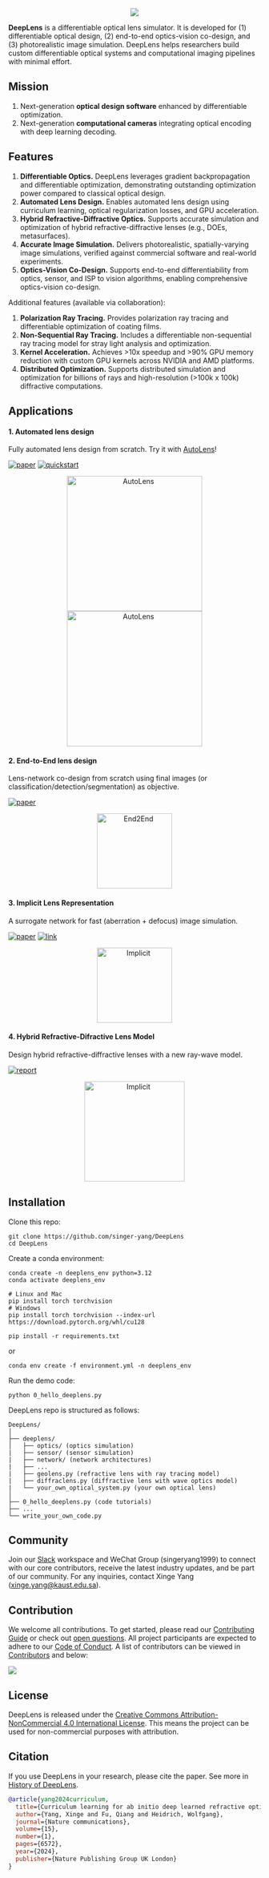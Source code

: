 <div style="text-align:center;">
    <img src="assets/logo.png"/>
</div>

**DeepLens** is a differentiable optical lens simulator. It is developed for (1) differentiable optical design, (2) end-to-end optics-vision co-design, and (3) photorealistic image simulation. DeepLens helps researchers build custom differentiable optical systems and computational imaging pipelines with minimal effort.

## Mission

1. Next-generation **optical design software** enhanced by differentiable optimization.
2. Next-generation **computational cameras** integrating optical encoding with deep learning decoding.

## Features

1. **Differentiable Optics.** DeepLens leverages gradient backpropagation and differentiable optimization, demonstrating outstanding optimization power compared to classical optical design.
2. **Automated Lens Design.** Enables automated lens design using curriculum learning, optical regularization losses, and GPU acceleration.
3. **Hybrid Refractive-Diffractive Optics.** Supports accurate simulation and optimization of hybrid refractive-diffractive lenses (e.g., DOEs, metasurfaces).
4. **Accurate Image Simulation.** Delivers photorealistic, spatially-varying image simulations, verified against commercial software and real-world experiments.
5. **Optics-Vision Co-Design.** Supports end-to-end differentiability from optics, sensor, and ISP to vision algorithms, enabling comprehensive optics-vision co-design.

Additional features (available via collaboration):

1. **Polarization Ray Tracing.** Provides polarization ray tracing and differentiable optimization of coating films.
2. **Non-Sequential Ray Tracing.** Includes a differentiable non-sequential ray tracing model for stray light analysis and optimization.
3. **Kernel Acceleration.** Achieves >10x speedup and >90% GPU memory reduction with custom GPU kernels across NVIDIA and AMD platforms.
4. **Distributed Optimization.** Supports distributed simulation and optimization for billions of rays and high-resolution (>100k x 100k) diffractive computations.

## Applications

#### 1. Automated lens design

Fully automated lens design from scratch. Try it with [AutoLens](https://github.com/vccimaging/AutoLens)!

[![paper](https://img.shields.io/badge/NatComm-2024-orange)](https://www.nature.com/articles/s41467-024-50835-7) [![quickstart](https://img.shields.io/badge/Project-green)](https://github.com/vccimaging/AutoLens)

<div align="center">
    <img src="assets/autolens1.gif" alt="AutoLens" height="270px"/>
    <img src="assets/autolens2.gif" alt="AutoLens" height="270px"/>
</div>

#### 2. End-to-End lens design

Lens-network co-design from scratch using final images (or classification/detection/segmentation) as objective.

[![paper](https://img.shields.io/badge/NatComm-2024-orange)](https://www.nature.com/articles/s41467-024-50835-7)

<div align="center">
    <img src="assets/end2end.gif" alt="End2End" height="150px"/>
</div>

#### 3. Implicit Lens Representation

A surrogate network for fast (aberration + defocus) image simulation.

[![paper](https://img.shields.io/badge/TPAMI-2023-orange)](https://ieeexplore.ieee.org/document/10209238) [![link](https://img.shields.io/badge/Project-green)](https://github.com/vccimaging/Aberration-Aware-Depth-from-Focus)

<div align="center">
    <img src="assets/implicit_net.png" alt="Implicit" height="150px"/>
</div>

#### 4. Hybrid Refractive-Difractive Lens Model

Design hybrid refractive-diffractive lenses with a new ray-wave model.

[![report](https://img.shields.io/badge/SiggraphAsia-2024-orange)](https://arxiv.org/abs/2406.00834)

<div align="center">
    <img src="assets/hybridlens.png" alt="Implicit" height="200px"/>
</div>

## Installation

Clone this repo:

```
git clone https://github.com/singer-yang/DeepLens
cd DeepLens
```

Create a conda environment:
```
conda create -n deeplens_env python=3.12
conda activate deeplens_env

# Linux and Mac
pip install torch torchvision
# Windows
pip install torch torchvision --index-url https://download.pytorch.org/whl/cu128

pip install -r requirements.txt
```
or
```
conda env create -f environment.yml -n deeplens_env
```

Run the demo code:
```
python 0_hello_deeplens.py
```

DeepLens repo is structured as follows:

```
DeepLens/
│
├── deeplens/
│   ├── optics/ (optics simulation)
|   ├── sensor/ (sensor simulation)
|   ├── network/ (network architectures)
|   ├── ...
|   ├── geolens.py (refractive lens with ray tracing model)
|   ├── diffraclens.py (diffractive lens with wave optics model)
|   └── your_own_optical_system.py (your own optical lens)
│
├── 0_hello_deeplens.py (code tutorials)
├── ...
└── write_your_own_code.py
```

## Community

Join our [Slack](https://join.slack.com/t/deeplens/shared_invite/zt-2wz3x2n3b-plRqN26eDhO2IY4r_gmjOw) workspace and WeChat Group (singeryang1999) to connect with our core contributors, receive the latest industry updates, and be part of our community. For any inquiries, contact Xinge Yang (xinge.yang@kaust.edu.sa).

## Contribution

We welcome all contributions. To get started, please read our [Contributing Guide](./CONTRIBUTING.md) or check out [open questions](https://github.com/users/singer-yang/projects/2). All project participants are expected to adhere to our [Code of Conduct](./CODE_OF_CONDUCT.md). A list of contributors can be viewed in [Contributors](./CONTRIBUTORS.md) and below:

<a href="https://github.com/singer-yang/DeepLens/graphs/contributors">
  <img src="https://contrib.rocks/image?repo=singer-yang/DeepLens" />
</a>

## License

DeepLens is released under the [Creative Commons Attribution-NonCommercial 4.0 International License](./LICENSE). This means the project can be used for non-commercial purposes with attribution. 

## Citation

If you use DeepLens in your research, please cite the paper. See more in [History of DeepLens](./CITATION.md).

```bibtex
@article{yang2024curriculum,
  title={Curriculum learning for ab initio deep learned refractive optics},
  author={Yang, Xinge and Fu, Qiang and Heidrich, Wolfgang},
  journal={Nature communications},
  volume={15},
  number={1},
  pages={6572},
  year={2024},
  publisher={Nature Publishing Group UK London}
}
```